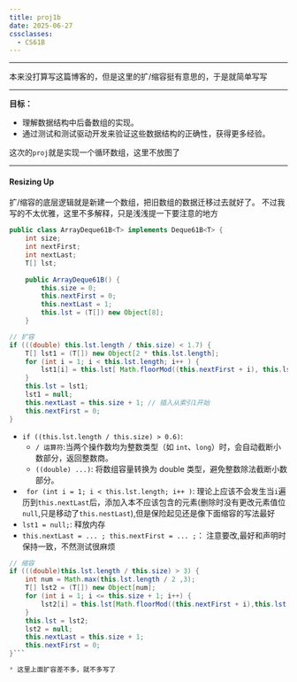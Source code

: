 ```yaml
---
title: proj1b
date: 2025-06-27
cssclasses:
  - CS61B
---
```

---
本来没打算写这篇博客的，但是这里的扩/缩容挺有意思的，于是就简单写写

---

**目标：** 
* 理解数据结构中后备数组的实现。
* 通过测试和测试驱动开发来验证这些数据结构的正确性，获得更多经验。  

这次的`proj`就是实现一个循环数组，这里不放图了

---
#### Resizing Up 

扩/缩容的底层逻辑就是新建一个数组，把旧数组的数据迁移过去就好了。
不过我写的不太优雅，这里不多解释，只是浅浅提一下要注意的地方

```java
public class ArrayDeque61B<T> implements Deque61B<T> {  
    int size;  
    int nextFirst;  
    int nextLast;  
    T[] lst;  
  
    public ArrayDeque61B() {  
        this.size = 0;  
        this.nextFirst = 0;  
        this.nextLast = 1;  
        this.lst = (T[]) new Object[8];  
    }
```

```java 
// 扩容
if (((double) this.lst.length / this.size) < 1.7) {  
    T[] lst1 = (T[]) new Object[2 * this.lst.length];  
    for (int i = 1; i < this.lst.length; i++ ) {  
        lst1[i] = this.lst[ Math.floorMod((this.nextFirst + i), this.lst.length)]; 
    }  
    this.lst = lst1;  
    lst1 = null;  
    this.nextLast = this.size + 1; // 插入从索引1开始  
    this.nextFirst = 0;  
}
```

* `if ((this.lst.length / this.size) > 0.6)`: 
	* `/ 运算符`:当两个操作数均为整数类型（如 `int`、`long`）时，会自动截断小数部分，返回整数商。
	* `((double) ...)`: 将数组容量转换为 double 类型，避免整数除法截断小数部分。
* ` for (int i = 1; i < this.lst.length; i++ )`: 理论上应该不会发生当`i`遍历到`this.nextLast`后，添加入本不应该包含的元素(删除时没有更改元素值位`null`,只是移动了`this.nestLast`),但是保险起见还是像下面缩容的写法最好
* `lst1 = null;`: 释放内存  
* `this.nextLast = ... ; this.nextFirst = ... ;`： 注意要改,最好和声明时保持一致，不然测试很麻烦


```java 
// 缩容
if (((double)this.lst.length / this.size) > 3) {
    int num = Math.max(this.lst.length / 2 ,3);
    T[] lst2 = (T[]) new Object[num];
    for (int i = 1; i <= this.size + 1; i++) {
        lst2[i] = this.lst[Math.floorMod((this.nextFirst + i),this.lst.length)];
    }
    this.lst = lst2;
    lst2 = null;
    this.nextLast = this.size + 1;
    this.nextFirst = 0;
}```

* 这里上面扩容差不多，就不多写了